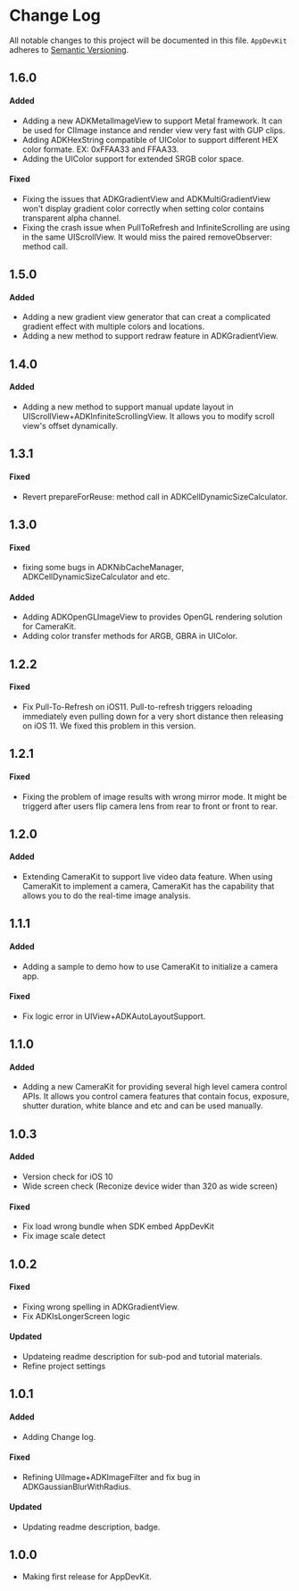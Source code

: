 # Change Log
All notable changes to this project will be documented in this file.
`AppDevKit` adheres to [Semantic Versioning](http://semver.org/).

## 1.6.0
#### Added
* Adding a new ADKMetalImageView to support Metal framework. It can be used for CIImage instance and render view very fast with GUP clips.
* Adding ADKHexString compatible of UIColor to support different HEX color formate. EX: 0xFFAA33 and FFAA33.
* Adding the UIColor support for extended SRGB color space.
#### Fixed
* Fixing the issues that ADKGradientView and ADKMultiGradientView won't display gradient color correctly when setting color contains transparent alpha channel.
* Fixing the crash issue when PullToRefresh and InfiniteScrolling are using in the same UIScrollView. It would miss the paired removeObserver: method call.

## 1.5.0
#### Added
* Adding a new gradient view generator that can creat a complicated gradient effect with multiple colors and locations.
* Adding a new method to support redraw feature in ADKGradientView. 

## 1.4.0
#### Added
* Adding a new method to support manual update layout in UIScrollView+ADKInfiniteScrollingView. It allows you to modify scroll view's offset dynamically. 

## 1.3.1
#### Fixed
* Revert prepareForReuse: method call in ADKCellDynamicSizeCalculator.

## 1.3.0
#### Fixed
* fixing some bugs in ADKNibCacheManager, ADKCellDynamicSizeCalculator and etc.

#### Added 
* Adding ADKOpenGLImageView to provides OpenGL rendering solution for CameraKit.
* Adding color transfer methods for ARGB, GBRA in UIColor.

## 1.2.2
#### Fixed
* Fix Pull-To-Refresh on iOS11. Pull-to-refresh triggers reloading immediately even pulling down for a very short distance then releasing on iOS 11. We fixed this problem in this version.

## 1.2.1
#### Fixed
* Fixing the problem of image results with wrong mirror mode. It might be triggerd after users flip camera lens from rear to front or front to rear.  

## 1.2.0
#### Added
* Extending CameraKit to support live video data feature. When using CameraKit to implement a camera, CameraKit has the capability that allows you to do the real-time image analysis.   

## 1.1.1
#### Added
* Adding a sample to demo how to use CameraKit to initialize a camera app.
#### Fixed
* Fix logic error in UIView+ADKAutoLayoutSupport.   

## 1.1.0
#### Added
* Adding a new CameraKit for providing several high level camera control APIs. It allows you control camera features that contain focus, exposure, shutter duration, white blance and etc and can be used manually.    

## 1.0.3
#### Added
* Version check for iOS 10
* Wide screen check (Reconize device wider than 320 as wide screen)
#### Fixed
* Fix load wrong bundle when SDK embed AppDevKit
* Fix image scale detect

## 1.0.2
#### Fixed
* Fixing wrong spelling in ADKGradientView.
* Fix ADKIsLongerScreen logic

#### Updated
* Updateing readme description for sub-pod and tutorial materials.
* Refine project settings

## 1.0.1
#### Added
* Adding Change log.
#### Fixed
* Refining UIImage+ADKImageFilter and fix bug in ADKGaussianBlurWithRadius.
#### Updated
* Updating readme description, badge.

## 1.0.0
* Making first release for AppDevKit.
